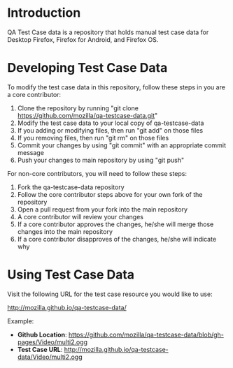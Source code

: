 Introduction
============

QA Test Case data is a repository that holds manual test case data for Desktop
Firefox, Firefox for Android, and Firefox OS.

Developing Test Case Data
=========================

To modify the test case data in this repository, follow these steps in you are a core contributor:

1. Clone the repository by running "git clone https://github.com/mozilla/qa-testcase-data.git"
2. Modify the test case data to your local copy of qa-testcase-data
 1. If you adding or modifying files, then run "git add" on those files
 2. If you removing files, then run "git rm" on those files
3. Commit your changes by using "git commit" with an appropriate commit message
4. Push your changes to main repository by using "git push"

For non-core contributors, you will need to follow these steps:

1. Fork the qa-testcase-data repository
2. Follow the core contributor steps above for your own fork of the repository
3. Open a pull request from your fork into the main repository
4. A core contributor will review your changes
 1. If a core contributor approves the changes, he/she will merge those changes into the main repository
 2. If a core contributor disapproves of the changes, he/she will indicate why

Using Test Case Data
====================

Visit the following URL for the test case resource you would like to use:

http://mozilla.github.io/qa-testcase-data/<relative path to test case>

Example:

* **Github Location**: https://github.com/mozilla/qa-testcase-data/blob/gh-pages/Video/multi2.ogg
* **Test Case URL**: http://mozilla.github.io/qa-testcase-data/Video/multi2.ogg
